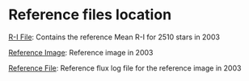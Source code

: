 # Reference files location

[R-I File](MeanRI100.txt): Contains the reference Mean R-I for 2510 stars in 2003

[Reference Image](M23_3.5_0.71.fit): Reference image in 2003

[Reference File](ref_revised_71.txt): Reference flux log file for the reference image in 2003
